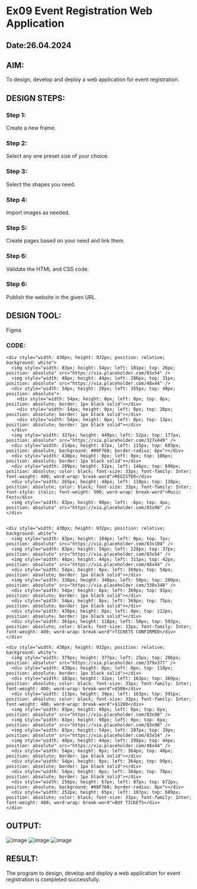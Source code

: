 # Ex09 Event Registration Web Application
## Date:26.04.2024

## AIM:
To design, develop and deploy a web application for event registration.

## DESIGN STEPS:

### Step 1:
Create a new frame.

### Step 2:
Select any one preset size of your choice.

### Step 3:
Select the shapes you need.

### Step 4:
Import images as needed.

### Step 5:
Create pages based on your need and link them.

### Step 6:

Validate the HTML and CSS code.

### Step 6:

Publish the website in the given URL.

## DESIGN TOOL:
Figma
### CODE:
```
<div style="width: 430px; height: 932px; position: relative; background: white">
  <img style="width: 83px; height: 54px; left: 181px; top: 26px; position: absolute" src="https://via.placeholder.com/83x54" />
  <img style="width: 48px; height: 44px; left: 286px; top: 31px; position: absolute" src="https://via.placeholder.com/48x44" />
  <div style="width: 54px; height: 28px; left: 355px; top: 40px; position: absolute">
    <div style="width: 54px; height: 0px; left: 0px; top: 0px; position: absolute; border: 1px black solid"></div>
    <div style="width: 54px; height: 0px; left: 0px; top: 28px; position: absolute; border: 1px black solid"></div>
    <div style="width: 54px; height: 0px; left: 0px; top: 13px; position: absolute; border: 1px black solid"></div>
  </div>
  <img style="width: 327px; height: 449px; left: 52px; top: 177px; position: absolute" src="https://via.placeholder.com/327x449" />
  <div style="width: 214px; height: 67px; left: 115px; top: 683px; position: absolute; background: #08F768; border-radius: 6px"></div>
  <div style="width: 430px; height: 0px; left: 0px; top: 106px; position: absolute; border: 1px black solid"></div>
  <div style="width: 209px; height: 52px; left: 146px; top: 698px; position: absolute; color: black; font-size: 33px; font-family: Inter; font-weight: 400; word-wrap: break-word">REGISTER</div>
  <div style="width: 265px; height: 48px; left: 118px; top: 118px; position: absolute; color: black; font-size: 33px; font-family: Inter; font-style: italic; font-weight: 500; word-wrap: break-word">Music Fest</div>
  <img style="width: 83px; height: 98px; left: -6px; top: 4px; position: absolute" src="https://via.placeholder.com/83x98" />
</div>


<div style="width: 430px; height: 932px; position: relative; background: white">
  <img style="width: 83px; height: 104px; left: 0px; top: 7px; position: absolute" src="https://via.placeholder.com/83x104" />
  <img style="width: 83px; height: 54px; left: 228px; top: 37px; position: absolute" src="https://via.placeholder.com/83x54" />
  <img style="width: 48px; height: 44px; left: 311px; top: 42px; position: absolute" src="https://via.placeholder.com/48x44" />
  <div style="width: 54px; height: 0px; left: 369px; top: 54px; position: absolute; border: 1px black solid"></div>
  <img style="width: 330px; height: 340px; left: 50px; top: 209px; position: absolute" src="https://via.placeholder.com/330x340" />
  <div style="width: 54px; height: 0px; left: 369px; top: 91px; position: absolute; border: 1px black solid"></div>
  <div style="width: 54px; height: 0px; left: 369px; top: 75px; position: absolute; border: 1px black solid"></div>
  <div style="width: 430px; height: 0px; left: 0px; top: 112px; position: absolute; border: 1px black solid"></div>
  <div style="width: 361px; height: 118px; left: 50px; top: 593px; position: absolute; color: black; font-size: 33px; font-family: Inter; font-weight: 400; word-wrap: break-word">TICKETS CONFIRMED</div>
</div>

<div style="width: 430px; height: 932px; position: relative; background: white">
  <img style="width: 379px; height: 377px; left: 25px; top: 206px; position: absolute" src="https://via.placeholder.com/379x377" />
  <div style="width: 430px; height: 0px; left: 0px; top: 110px; position: absolute; border: 1px black solid"></div>
  <div style="width: 183px; height: 32px; left: 163px; top: 369px; position: absolute; color: black; font-size: 33px; font-family: Inter; font-weight: 400; word-wrap: break-word">$500</div>
  <div style="width: 113px; height: 39px; left: 163px; top: 591px; position: absolute; color: black; font-size: 33px; font-family: Inter; font-weight: 400; word-wrap: break-word">$1200</div>
  <img style="width: 83px; height: 98px; left: 0px; top: 6px; position: absolute" src="https://via.placeholder.com/83x98" />
  <img style="width: 83px; height: 98px; left: 0px; top: 6px; position: absolute" src="https://via.placeholder.com/83x98" />
  <img style="width: 83px; height: 54px; left: 207px; top: 39px; position: absolute" src="https://via.placeholder.com/83x54" />
  <img style="width: 48px; height: 44px; left: 298px; top: 44px; position: absolute" src="https://via.placeholder.com/48x44" />
  <div style="width: 54px; height: 0px; left: 364px; top: 48px; position: absolute; border: 1px black solid"></div>
  <div style="width: 54px; height: 0px; left: 364px; top: 99px; position: absolute; border: 1px black solid"></div>
  <div style="width: 54px; height: 0px; left: 364px; top: 78px; position: absolute; border: 1px black solid"></div>
  <div style="width: 256px; height: 67px; left: 87px; top: 672px; position: absolute; background: #08F768; border-radius: 8px"></div>
  <div style="width: 252px; height: 65px; left: 107px; top: 689px; position: absolute; color: black; font-size: 33px; font-family: Inter; font-weight: 400; word-wrap: break-word">BUY TICKETS</div>
</div>
```
## OUTPUT:
![image](https://github.com/Vigneshv-23/Figma/assets/110780412/82436d03-b277-4e2d-8f3a-fe4a23bdd54d)
![image](https://github.com/Vigneshv-23/Figma/assets/110780412/877d58d6-0f63-4183-b332-e91921c5ce49)
![image](https://github.com/Vigneshv-23/Figma/assets/110780412/9736d8fb-806f-411c-add1-daf0e3ccb7df)



## RESULT:
The program to design, develop and deploy a web application for event registration is completed successfully.
